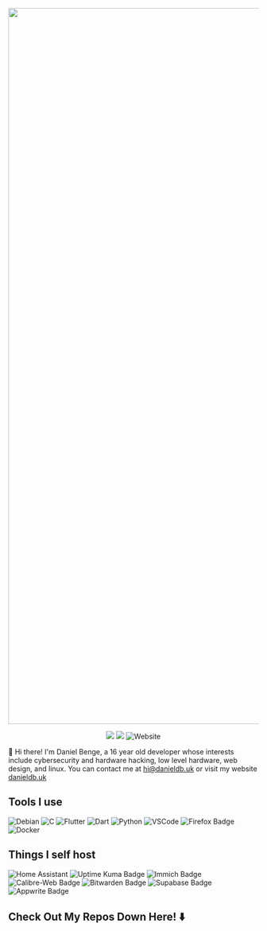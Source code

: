 <p align="center">
  <img width="1440" src="https://github.com/user-attachments/assets/4540bcda-d22e-4577-ab74-83c213c1e886" alt="Banner - Caption is hello, world!">
</p>

<p align="center">
  <img src="https://img.shields.io/badge/dynamic/json?url=https%3A%2F%2Fraw.githubusercontent.com%2FDragon863%2FDragon863%2Fmain%2Fstars.json&query=%24.totalStars&style=flat-square&label=Total%20Stars%3A%20&labelColor=%23000000&color=%23FF0000"></img>
  <img src="https://img.shields.io/badge/Visit-red?style=flat-square&label=Website%3A%20&labelColor=%23000000&color=%23FF0000&link=https%3A%2F%2Fdanieldb.uk"></img>
  <img alt="Website" src="https://img.shields.io/website?url=https%3A%2F%2Fdanieldb.uk&up_message=Online&down_message=Error&style=flat-square&label=Status&labelColor=%23000000">


</p>

👋 Hi there! I'm Daniel Benge, a 16 year old developer whose interests include cybersecurity and hardware hacking, low level hardware, web design, and linux.
You can contact me at [hi@danieldb.uk](mailto:hi@danieldb.uk) or visit my website [danieldb.uk](https://danieldb.uk/)

## Tools I use

![Debian](https://img.shields.io/badge/Debian-D70A53?style=for-the-badge&logo=debian&logoColor=white)
![C](https://img.shields.io/badge/c-%2300599C.svg?style=for-the-badge&logo=c&logoColor=white)
![Flutter](https://img.shields.io/badge/Flutter-%2302569B.svg?style=for-the-badge&logo=Flutter&logoColor=white)
![Dart](https://img.shields.io/badge/dart-%230175C2.svg?style=for-the-badge&logo=dart&logoColor=white)
![Python](https://img.shields.io/badge/python-3670A0?style=for-the-badge&logo=python&logoColor=ffdd54)
![VSCode](https://img.shields.io/badge/Visual%20Studio%20Code-0078d7.svg?style=for-the-badge&logo=visual-studio-code&logoColor=white)
![Firefox Badge](https://img.shields.io/badge/Firefox-FF7139?logo=firefox&logoColor=fff&style=for-the-badge)
![Docker](https://img.shields.io/badge/docker-%230db7ed.svg?style=for-the-badge&logo=docker&logoColor=white)

## Things I self host

![Home Assistant](https://img.shields.io/badge/home%20assistant-%2341BDF5.svg?style=for-the-badge&logo=home-assistant&logoColor=white)
![Uptime Kuma Badge](https://img.shields.io/badge/Uptime%20Kuma-5CDD8B?logo=uptimekuma&logoColor=000&style=for-the-badge)
![Immich Badge](https://img.shields.io/badge/Immich-4250AF?logo=immich&logoColor=fff&style=for-the-badge)
![Calibre-Web Badge](https://img.shields.io/badge/Calibre--Web-45B29D?logo=calibreweb&logoColor=fff&style=for-the-badge)
![Bitwarden Badge](https://img.shields.io/badge/Bitwarden-175DDC?logo=bitwarden&logoColor=fff&style=for-the-badge)
![Supabase Badge](https://img.shields.io/badge/Supabase-3FCF8E?logo=supabase&logoColor=fff&style=for-the-badge)
![Appwrite Badge](https://img.shields.io/badge/Appwrite-FD366E?logo=appwrite&logoColor=fff&style=for-the-badge)

## Check Out My Repos Down Here! ⬇️ 
<!--
**Dragon863/Dragon863** is a ✨ _special_ ✨ repository because its `README.md` (this file) appears on your GitHub profile.

Here are some ideas to get you started:

- 🔭 I’m currently working on ...
- 🌱 I’m currently learning ...
- 👯 I’m looking to collaborate on ...
- 🤔 I’m looking for help with ...
- 💬 Ask me about ...
- 📫 How to reach me: ...
- 😄 Pronouns: ...
- ⚡ Fun fact: ...
-->
